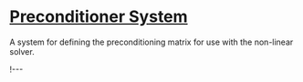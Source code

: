 # [Preconditioner System](syntax/Preconditioners/index.md)

A system for defining the preconditioning matrix for use with the non-linear solver.

!---

